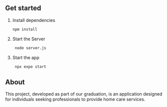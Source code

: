 ## Get started
1. Install dependencies

   ```bash
   npm install
   ```

2. Start the Server

   ```bash
    node server.js
   ```

3. Start the app

   ```bash
    npx expo start
   ```

## About 
This project, developed as part of our graduation, is an application designed for individuals seeking professionals to provide home care services.

